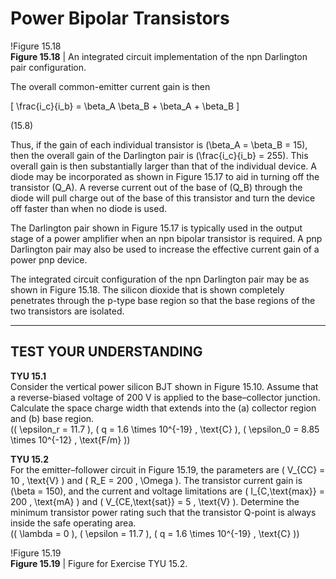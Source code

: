 # Power Bipolar Transistors

!Figure 15.18  
**Figure 15.18** | An integrated circuit implementation of the npn Darlington pair configuration.

The overall common-emitter current gain is then

\[
\frac{i_c}{i_b} = \beta_A \beta_B + \beta_A + \beta_B
\]

(15.8)

Thus, if the gain of each individual transistor is \(\beta_A = \beta_B = 15\), then the overall gain of the Darlington pair is \(\frac{i_c}{i_b} = 255\). This overall gain is then substantially larger than that of the individual device. A diode may be incorporated as shown in Figure 15.17 to aid in turning off the transistor \(Q_A\). A reverse current out of the base of \(Q_B\) through the diode will pull charge out of the base of this transistor and turn the device off faster than when no diode is used.

The Darlington pair shown in Figure 15.17 is typically used in the output stage of a power amplifier when an npn bipolar transistor is required. A pnp Darlington pair may also be used to increase the effective current gain of a power pnp device.

The integrated circuit configuration of the npn Darlington pair may be as shown in Figure 15.18. The silicon dioxide that is shown completely penetrates through the p-type base region so that the base regions of the two transistors are isolated.

----

## TEST YOUR UNDERSTANDING

**TYU 15.1**  
Consider the vertical power silicon BJT shown in Figure 15.10. Assume that a reverse-biased voltage of 200 V is applied to the base–collector junction. Calculate the space charge width that extends into the (a) collector region and (b) base region.  
(\( \epsilon_r = 11.7 \), \( q = 1.6 \times 10^{-19} \, \text{C} \), \( \epsilon_0 = 8.85 \times 10^{-12} \, \text{F/m} \))

**TYU 15.2**  
For the emitter–follower circuit in Figure 15.19, the parameters are \( V_{CC} = 10 \, \text{V} \) and \( R_E = 200 \, \Omega \). The transistor current gain is \(\beta = 150\), and the current and voltage limitations are \( I_{C,\text{max}} = 200 \, \text{mA} \) and \( V_{CE,\text{sat}} = 5 \, \text{V} \). Determine the minimum transistor power rating such that the transistor Q-point is always inside the safe operating area.  
(\( \lambda = 0 \), \( \epsilon = 11.7 \), \( q = 1.6 \times 10^{-19} \, \text{C} \))

!Figure 15.19  
**Figure 15.19** | Figure for Exercise TYU 15.2.
